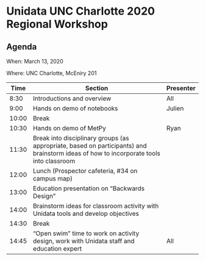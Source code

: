# Unidata UNC Charlotte 2020 Regional Workshop

## Agenda

When: March 13, 2020

Where: UNC Charlotte, McEniry 201

|  Time | Section                                                                                                                                | Presenter |
|-------|----------------------------------------------------------------------------------------------------------------------------------------|-----------|
|  8:30 | Introductions and overview                                                                                                             | All       |
|  9:00 | Hands on demo of notebooks                                                                                                             | Julien    |
| 10:00 | Break                                                                                                                                  |           |
| 10:30 | Hands on demo of MetPy                                                                                                                 | Ryan      |
| 11:30 | Break into disciplinary groups (as appropriate, based on participants) and brainstorm ideas of how to incorporate tools into classroom |           |
| 12:00 | Lunch (Prospector cafeteria, #34 on campus map)                                                                                        |           |
| 13:00 | Education presentation on “Backwards Design”                                                                                           |           |
| 14:00 | Brainstorm ideas for classroom activity with Unidata tools and develop objectives                                                      |           |
| 14:30 | Break                                                                                                                                  |           |
| 14:45 | “Open swim” time to work on activity design, work with Unidata staff and education expert                                              | All       |

